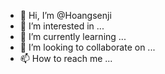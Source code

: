 - 👋 Hi, I’m @Hoangsenji
- 👀 I’m interested in ...
- 🌱 I’m currently learning ...
- 💞️ I’m looking to collaborate on ...
- 📫 How to reach me ...

<!---
Hoangsenji/Hoangsenji is a ✨ special ✨ repository because its `README.md` (this file) appears on your GitHub profile.
You can click the Preview link to take a look at your changes.
--->
